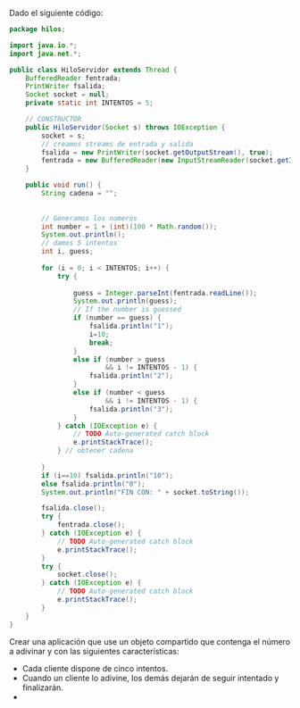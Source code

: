 Dado el siguiente código:

```java
package hilos;

import java.io.*;
import java.net.*;

public class HiloServidor extends Thread {
	BufferedReader fentrada;
	PrintWriter fsalida;
	Socket socket = null;
	private static int INTENTOS = 5;

	// CONSTRUCTOR
	public HiloServidor(Socket s) throws IOException {
		socket = s;
		// creamos streams de entrada y salida
		fsalida = new PrintWriter(socket.getOutputStream(), true);
		fentrada = new BufferedReader(new InputStreamReader(socket.getInputStream()));
	}

	public void run() {
		String cadena = "";
		
		
		// Generamos los numeros
		int number = 1 + (int)(100 * Math.random());
		System.out.println();
		// damos 5 intentos
		int i, guess;
		
		for (i = 0; i < INTENTOS; i++) {
			try {
				
				guess = Integer.parseInt(fentrada.readLine());
				System.out.println(guess);
				// If the number is guessed
				if (number == guess) {
					fsalida.println("1");
					i=10;
					break;
				}
				else if (number > guess
						&& i != INTENTOS - 1) {
					fsalida.println("2");
				}
				else if (number < guess
						&& i != INTENTOS - 1) {
					fsalida.println("3");
				}
			} catch (IOException e) {
				// TODO Auto-generated catch block
				e.printStackTrace();
			} // obtener cadena
				
		}
		if (i==10) fsalida.println("10");
		else fsalida.println("0");
		System.out.println("FIN CON: " + socket.toString());

		fsalida.close();
		try {
			fentrada.close();
		} catch (IOException e) {
			// TODO Auto-generated catch block
			e.printStackTrace();
		}
		try {
			socket.close();
		} catch (IOException e) {
			// TODO Auto-generated catch block
			e.printStackTrace();
		}
	}
}
```

Crear una aplicación que use un objeto compartido que contenga el número a adivinar y con las siguientes características:
- Cada cliente dispone de cinco intentos.
- Cuando un cliente lo adivine, los demás dejarán de seguir intentado y finalizarán.
- 
